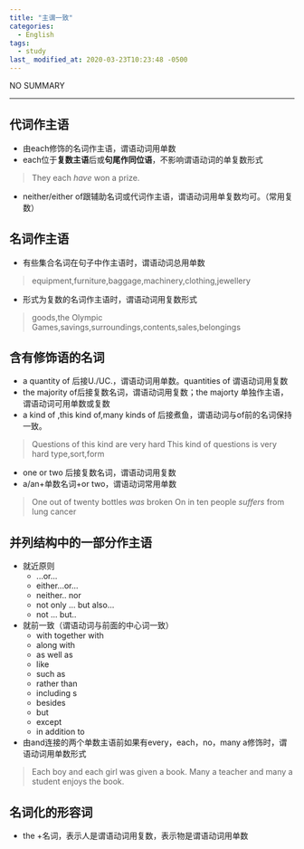 ```yaml
---
title: "主谓一致"
categories:
  - English
tags:
  - study
last_ modified_at: 2020-03-23T10:23:48 -0500
---
```


NO SUMMARY

***

## 代词作主语

* 由each修饰的名词作主语，谓语动词用单数
* each位于**复数主语**后或**句尾作同位语**，不影响谓语动词的单复数形式
> They each _have_ won a prize.
* neither/either of跟辅助名词或代词作主语，谓语动词用单复数均可。（常用复数）

## 名词作主语

* 有些集合名词在句子中作主语时，谓语动词总用单数
> equipment,furniture,baggage,machinery,clothing,jewellery
* 形式为复数的名词作主语时，谓语动词用复数形式
> goods,the Olympic Games,savings,surroundings,contents,sales,belongings

## 含有修饰语的名词

* a quantity of 后接U./UC.，谓语动词用单数。quantities of 谓语动词用复数
* the majority of后接复数名词，谓语动词用复数；the majorty 单独作主语，谓语动词可用单数或复数
* a kind of ,this kind of,many kinds of 后接煮鱼，谓语动词与of前的名词保持一致。
> Questions of this kind are very hard
> This kind of questions is very hard
> type,sort,form
* one or two 后接复数名词，谓语动词用复数
* a/an+单数名词+or two，谓语动词常用单数
> One out of twenty bottles _was_ broken
> On in ten people _suffers_ from lung cancer

## 并列结构中的一部分作主语

* 就近原则
    * ...or...
    * either...or...
    * neither.. nor
    * not only ... but also...
    * not ... but..
* 就前一致（谓语动词与前面的中心词一致） 
    * with together with
    * along with
    * as well as 
    * like
    * such as 
    * rather than
    * including s
    * besides
    * but
    * except
    * in addition to
* 由and连接的两个单数主语前如果有every，each，no，many a修饰时，谓语动词用单数形式
> Each boy and each girl was given a book.
> Many a teacher and many a student enjoys the book.

## 名词化的形容词
   * the +名词，表示人是谓语动词用复数，表示物是谓语动词用单数